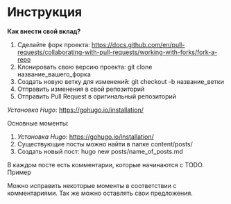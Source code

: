 # Инструкция

**Как внести свой вклад?**

1. Сделайте форк проекта: <https://docs.github.com/en/pull-requests/collaborating-with-pull-requests/working-with-forks/fork-a-repo>
2. Клонировать свою версию проекта: git clone название_вашего_форка
3. Создать новую ветку для изменений:  git checkout -b название_ветки
4. Отправить изменения в свой репозиторий
5. Отправить Pull Request в оригинальный репозиторий

*Установка Hugo*: <https://gohugo.io/installation/>

Основные моменты:

1. *Установка Hugo*: <https://gohugo.io/installation/>
2. Существующие посты можно найти в папке content/posts/
3. Создать новый пост: hugo new posts/name_of_posts.md

В каждом посте есть комментарии, которые начинаются с TODO.
Пример
<!-- TODO: Добавить информацию по настройке окружения с использованием POETRY  -->

Можно исправить некоторые моменты в соответствии с комментариями. Так же можно оставлять свои предложения.  
